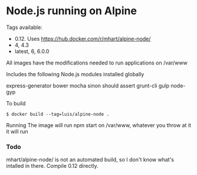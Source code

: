 # Node.js running on Alpine

Tags available:

- 0.12. Uses https://hub.docker.com/r/mhart/alpine-node/
- 4, 4.3
- latest, 6, 6.0.0

All images have the modifications needed to run applications on /var/www

Includes the following Node.js modules installed globally

express-generator bower mocha sinon should assert grunt-cli gulp node-gyp

To build

    $ docker build --tag=luis/alpine-node .

Running
The image will run npm start on /var/www, whatever you throw at it it will run

### Todo

mhart/alpine-node/ is not an automated build, so I don't know what's intalled in there.
Compile 0.12 directly.
